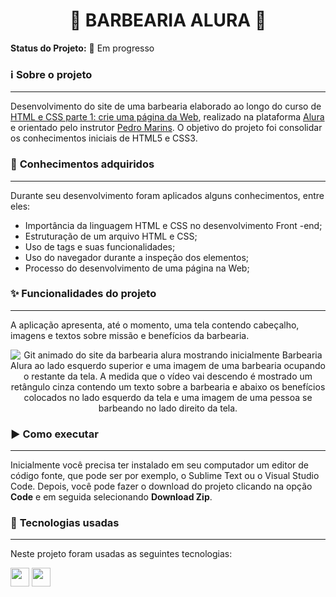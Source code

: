 <h1 align="center">💈 BARBEARIA ALURA 💈</h1>

**Status do Projeto:** :construction: Em progresso 

### ℹ️ **Sobre o projeto**
---

Desenvolvimento do site de uma barbearia elaborado ao longo do curso de [HTML e CSS parte 1: crie uma página da Web](https://cursos.alura.com.br/course/html5-css3-primeiros-passos), realizado na plataforma [Alura](https://www.alura.com.br/) e orientado pelo instrutor [Pedro Marins](https://www.linkedin.com/in/pedromarins/). O objetivo do projeto foi consolidar os conhecimentos iniciais de HTML5 e CSS3.

### :ledger: **Conhecimentos adquiridos** 
---

Durante seu desenvolvimento foram aplicados alguns conhecimentos, entre eles:

- Importância da linguagem HTML e CSS no desenvolvimento Front -end;
- Estruturação de um arquivo HTML e CSS;
- Uso de tags e suas funcionalidades;
- Uso do navegador durante a inspeção dos elementos;
- Processo do desenvolvimento de uma página na Web;

### :sparkles: **Funcionalidades do projeto**
---
A aplicação apresenta, até o momento, uma tela contendo cabeçalho, imagens e textos sobre missão e benefícios da barbearia.

 <p align="center">
  <img src="imagens/video_barbearia.gif" alt= "Git animado do site da barbearia alura mostrando inicialmente Barbearia Alura ao lado esquerdo superior e uma imagem de uma barbearia ocupando o restante da tela. A medida que o vídeo vai descendo é mostrado um retângulo cinza contendo um texto sobre a barbearia e abaixo os benefícios colocados no lado esquerdo da tela e uma imagem de uma pessoa se barbeando no lado direito da tela." />
</p>

### :arrow_forward: **Como executar**
---

Inicialmente você precisa ter instalado em seu computador um editor de código fonte, que pode ser por exemplo, o Sublime Text ou o Visual Studio Code. Depois, você pode fazer o download do projeto clicando na opção **Code** e em seguida selecionando **Download Zip**.

### :hammer: **Tecnologias usadas**
---
Neste projeto foram usadas as seguintes tecnologias:

<img height="30em" src="https://img.shields.io/badge/HTML5-643194?style=for-the-badge&logo=html5&logoColor=F2F2F2">
<img height="30em" src="https://img.shields.io/badge/CSS3-643194?style=for-the-badge&logo=css3&logoColor=F2F2F2">

